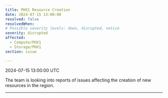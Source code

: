 ```yaml
---
title: PHX1 Resource Creation 
date: 2024-07-15 13:00:00
resolved: false
resolvedWhen: 
# Possible severity levels: down, disrupted, notice
severity: disrupted
affected:
  - Compute/PHX1
  - Storage/PHX1
section: issue

---
```


2024-07-15 13:00:00 UTC

The team is looking into reports of issues affecting the creation of new resources in the region.

---
